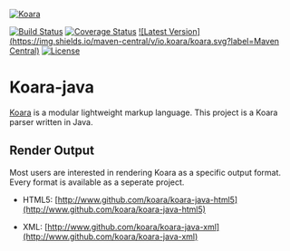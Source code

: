 [![Koara](http://www.koara.io/logo.png)](http://www.koara.io)

[![Build Status](https://img.shields.io/travis/koara/koara-java.svg)](https://travis-ci.org/koara/koara-java)
[![Coverage Status](https://img.shields.io/coveralls/koara/koara-java.svg)](https://coveralls.io/github/koara/koara-java?branch=master)
[![Latest Version](https://img.shields.io/maven-central/v/io.koara/koara.svg?label=Maven Central)](http://search.maven.org/#search%7Cga%7C1%7Ckoara)
[![License](https://img.shields.io/badge/License-Apache%202.0-blue.svg)](https://github.com/koara/koara-java/blob/master/LICENSE)

# Koara-java
[Koara](http://www.koara.io) is a modular lightweight markup language. This project is a Koara parser written in Java.

## Render Output 
Most users are interested in rendering Koara as a specific output format. Every format is available as a seperate project.

- HTML5:
  [http://www.github.com/koara/koara-java-html5](http://www.github.com/koara/koara-java-html5)
  
- XML:
  [http://www.github.com/koara/koara-java-xml](http://www.github.com/koara/koara-java-xml)

